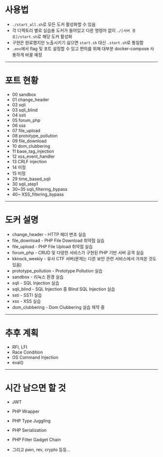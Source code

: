 # 사용법
- `./start_all.sh`로 모든 도커 활성화할 수 있음  
- 각 디렉토리 별로 실습용 도커가 들어있고 다른 명령어 없이 `./[서버 경로]/start.sh`로 해당 도커 활성화  
- 구현은 완료했지만 노출시키기 싫으면 `start.sh` 대신 `.start.sh`로 통일함  
- `.env`에서 flag 및 포트 설정할 수 있고 편의를 위해 대부분 docker-compose 사용하게 바꿀 예정  


---
# 포트 현황
- 00  sandbox  
- 01  change_header  
- 02  sqli  
- 03  sqli_blind  
- 04  ssti  
- 05  forum_php  
- 06  xss  
- 07  file_upload  
- 08  prototype_pollution  
- 09  file_download  
- 10  dom_clubbering
- 11  base_tag_injection  
- 12  xss_event_handler  
- 13  CRLF injection  
- 14  미정  
- 15  미정  
- 29 time_based_sqli
- 30 sqli_step1
- 30~35 sqli_filtering_bypass
- 40~   XSS_filtering_bypass


---
# 도커 설명
- change_header - HTTP 헤더 변조 실습
- file_download - PHP File Download 취약점 실습
- file_upload - PHP File Upload 취약점 실습
- forum_php - CRUD 및 다양한 서비스가 구현된 PHP 기반 서버 공격 실습
- kknock_weekly - 유사 CTF 서버(문제는 다른 보안 관련 서비스에서 가져온 것도 있음)
- prototype_pollution - Prototype Pollution 실습
- sandbox - 리눅스 환경 실습
- sqli - SQL Injection 실습
- sqli_blind - SQL Injection 중 Blind SQL Injection 실습
- ssti - SSTI 실습
- xss - XSS 실습
- dom_clubbering - Dom Clubbering 실습 제작 중

---
# 추후 계획
- RFI, LFI
- Race Condition
- OS Command Injection
- eval()


---
# 시간 남으면 할 것
- JWT
- PHP Wrapper
- PHP Type Juggling
- PHP Serialization
- PHP Filter Gadget Chain

- 그리고 pwn, rev, crypto 등등...